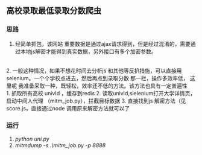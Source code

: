 ## 高校录取最低录取分数爬虫

### 思路
1.  经简单抓包，该网站 重要数据是通过ajax请求得到，但是经过混淆的，需要通过本地js解密才能得到真实数据，另外接口有多个加密参数。
   <br>
2. 一般这种情况，如果不想花时间去分析js 和其他等反扒措施，可以直接用selenium。一个个学校点进去，然后再点到录取分数 那一栏，操作多效率低，
   这里呢 我准备采取一种，既轻松，效率还不低的方法。该方法也具有一定普遍性
   <br>
   1.  抓取所有高校 univId ，缓存到redis
   2.  读取univId,slelenium打开大学详情页， 启动中间人代理 （mitm_job.py），拦截目标数据
   3. 直接找到js 解密方法（见score.js，直接通过node 调用原来解密方法就可以了

### 运行
  1. *python  uni.py* 
  2. *mitmdump -s .\mitm_job.py -p 8888*